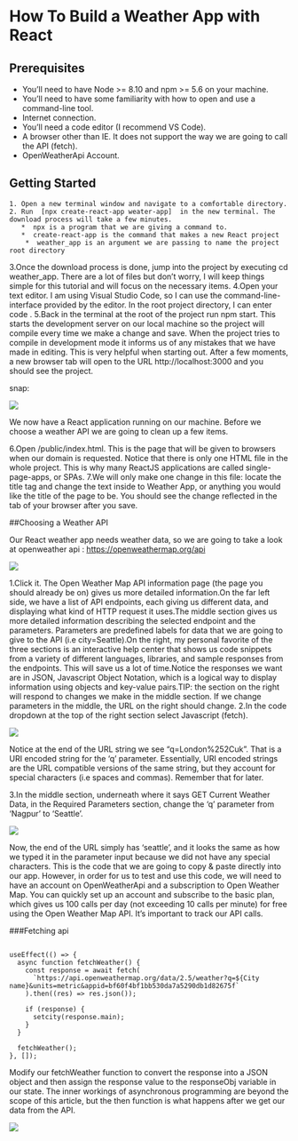# How To Build a Weather App with React
## Prerequisites

* You’ll need to have Node >= 8.10 and npm >= 5.6 on your machine.
* You’ll need to have some familiarity with how to open and use a command-line tool.
* Internet connection.
* You’ll need a code editor (I recommend VS Code).
* A browser other than IE. It does not support the way we are going to call the API (fetch).
* OpenWeatherApi Account.


## Getting Started
    1. Open a new terminal window and navigate to a comfortable directory.
    2. Run  [npx create-react-app weater-app]  in the new terminal. The download process will take a few minutes.
       *  npx is a program that we are giving a command to.
       *  create-react-app is the command that makes a new React project
        *  weather_app is an argument we are passing to name the project root directory
   3.Once the download process is done, jump into the project by executing cd weather_app. There are a lot of files but don’t worry, I will keep things simple for this tutorial and will focus on the necessary items.
   4.Open your text editor. I am using Visual Studio Code, so I can use the command-line-interface provided by the editor. In the root project directory, I can enter code .
   5.Back in the terminal at the root of the project run npm start. This starts the development server on our local machine so the project will compile every time we make a change and save. When the project tries to compile in development mode it informs us of any mistakes that we have made in editing. This is very helpful when starting out.
After a few moments, a new browser tab will open to the URL http://localhost:3000 and you should see the project.
     
     
  snap:

![](https://i.ytimg.com/vi/ctLFWAanxcI/maxresdefault.jpg)

We now have a React application running on our machine. Before we choose a weather API we are going to clean up a few items.

6.Open /public/index.html. This is the page that will be given to browsers when our domain is requested. Notice that there is only one HTML file in the whole project. This is why many ReactJS applications are called single-page-apps, or SPAs.
7.We will only make one change in this file: locate the title tag and change the text inside to Weather App, or anything you would like the title of the page to be. You should see the change reflected in the tab of your browser after you save.

##Choosing a Weather API

Our React weather app needs weather data, so we are going to take a look at openweather api : https://openweathermap.org/api


![](https://simple-circuit.com/wp-content/uploads/2018/08/openweathermap-api-key.png)

1.Click it. The Open Weather Map API information page (the page you should already be on) gives us more detailed information.On the far left side, we have a list of API endpoints, each giving us different data, and displaying what kind of HTTP request it uses.The middle section gives us more detailed information describing the selected endpoint and the parameters. Parameters are predefined labels for data that we are going to give to the API (i.e city=Seattle).On the right, my personal favorite of the three sections is an interactive help center that shows us code snippets from a variety of different languages, libraries, and sample responses from the endpoints. This will save us a lot of time.Notice the responses we want are in JSON, Javascript Object Notation, which is a logical way to display information using objects and key-value pairs.TIP: the section on the right will respond to changes we make in the middle section. If we change parameters in the middle, the URL on the right should change.
2.In the code dropdown at the top of the right section select Javascript (fetch).

![](https://hackster.imgix.net/uploads/attachments/386539/screen_shot_2017-11-28_at_13_47_26_I2nTnJIsTX.png?auto=compress%2Cformat&w=900&h=675&fit=min)

Notice at the end of the URL string we see “q=London%252Cuk”. That is a URI encoded string for the ‘q’ parameter. Essentially, URI encoded strings are the URL compatible versions of the same string, but they account for special characters (i.e spaces and commas). Remember that for later.

3.In the middle section, underneath where it says GET Current Weather Data, in the Required Parameters section, change the ‘q’ parameter from ‘Nagpur’ to ‘Seattle’.


![](https://apipheny.io/wp-content/uploads/2020/04/8-6-1024x640.jpg)

Now, the end of the URL simply has ‘seattle’, and it looks the same as how we typed it in the parameter input because we did not have any special characters.
This is the code that we are going to copy & paste directly into our app. However, in order for us to test and use this code, we will need to have an account on OpenWeatherApi and a subscription to Open Weather Map. You can quickly set up an account and subscribe to the basic plan, which gives us 100 calls per day (not exceeding 10 calls per minute) for free using the Open Weather Map API. It’s important to track our API calls.

###Fetching api
```

useEffect(() => {
  async function fetchWeather() {
    const response = await fetch(
      `https://api.openweathermap.org/data/2.5/weather?q=${City name}&units=metric&appid=bf60f4bf1bb530da7a5290db1d82675f`
    ).then((res) => res.json());

    if (response) {
      setcity(response.main);
    }
  }

  fetchWeather();
}, []);

```

Modify our fetchWeather function to convert the response into a JSON object and then assign the response value to the responseObj variable in our state. The inner workings of asynchronous programming are beyond the scope of this article, but the then function is what happens after we get our data from the API.


![](https://photos.google.com/search/_tra_/photo/AF1QipNnqnp8z35uAgGe4Oouw_IhBh-RjptLtevtUDIQ)


